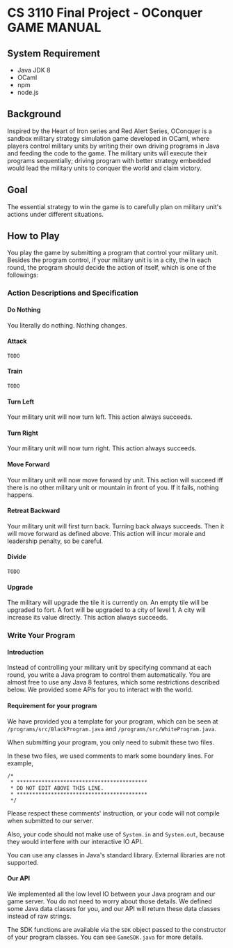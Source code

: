 # CS 3110 Final Project - OConquer GAME MANUAL

## System Requirement

- Java JDK 8
- OCaml
- npm
- node.js

## Background

Inspired by the Heart of Iron series and Red Alert Series, OConquer is a sandbox
military strategy simulation game developed in OCaml, where players control
military units by writing their own driving programs in Java and feeding the
code to the game. The military units will execute their programs sequentially;
driving program with better strategy embedded would lead the military units to
conquer the world and claim victory.

## Goal

The essential strategy to win the game is to carefully plan on military unit's
actions under different situations.

## How to Play

You play the game by submitting a program that control your military unit.
Besides the program control, if your military unit is in a city, the
In each round, the program should decide the action of itself, which is one
of the followings:

### Action Descriptions and Specification

#### Do Nothing

You literally do nothing. Nothing changes.

#### Attack

`TODO`

#### Train

`TODO`

#### Turn Left

Your military unit will now turn left. This action always succeeds.

#### Turn Right

Your military unit will now turn right. This action always succeeds.

#### Move Forward

Your military unit will now move forward by unit. This action will succeed iff
there is no other military unit or mountain in front of you. If it fails,
nothing happens.

#### Retreat Backward

Your military unit will first turn back. Turning back always succeeds. Then it
will move forward as defined above. This action will incur morale and leadership
penalty, so be careful.

#### Divide

`TODO`

#### Upgrade

The military will upgrade the tile it is currently on. An empty tile will be
upgraded to fort. A fort will be upgraded to a city of level 1. A city will
increase its value directly. This action always succeeds.

### Write Your Program

#### Introduction

Instead of controlling your military unit by specifying command at each round,
you write a Java program to control them automatically. You are almost free to
use any Java 8 features, which some restrictions described below. We provided
some APIs for you to interact with the world.

#### Requirement for your program

We have provided you a template for your program, which can be seen at
`/programs/src/BlackProgram.java` and `/programs/src/WhiteProgram.java`.

When submitting your program, you only need to submit these two files.

In these two files, we used comments to mark some boundary lines. For example,

```
/*
 * ******************************************
 * DO NOT EDIT ABOVE THIS LINE.
 * ******************************************
 */
```

Please respect these comments' instruction, or your code will not compile when
submitted to our server.

Also, your code should not make use of `System.in` and `System.out`, because
they would interfere with our interactive IO API.

You can use any classes in Java's standard library. External libraries are not
supported.

#### Our API

We implemented all the low level IO between your Java program and our game
server. You do not need to worry about those details. We defined some Java data
classes for you, and our API will return these data classes instead of raw
strings.

The SDK functions are available via the `SDK` object passed to the constructor
of your program classes. You can see `GameSDK.java` for more details.
